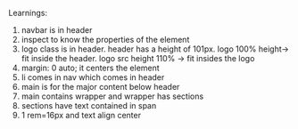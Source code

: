 Learnings:
1) navbar is in header
2) inspect to know the properties of the element
3) logo class is in header. header has a height of 101px. logo 100% height-> fit inside the header. logo src height 110% -> fit insides the logo
4) margin: 0 auto; it centers the element
6) li comes in nav which comes in header
7) main is for the major content below header
8) main contains wrapper and wrapper has sections
9) sections have text contained in span
10) 1 rem=16px and text align center